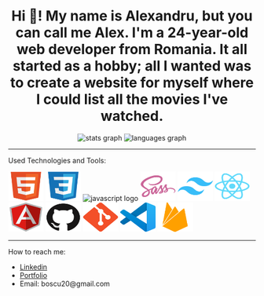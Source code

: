 <div align="left">
<h1 align="center">Hi 👋! My name is Alexandru, but you can call me Alex. I'm a 24-year-old web developer from Romania. It all started as a hobby; all I wanted was to create a website for myself where I could list all the movies I've watched.</h2>


<div align="center">
<!--   <img src="https://profile-counter.glitch.me/mrchappie/count.svg?"  /> -->
</div>


<div align="center">
  <img src="https://github-readme-stats.vercel.app/api?hide_title=false&hide_rank=false&show_icons=true&include_all_commits=true&count_private=true&disable_animations=false&theme=gotham&locale=en&hide_border=false&username=mrchappie" height="150" alt="stats graph"  /> 
  <img src="https://github-readme-stats.vercel.app/api/top-langs?locale=en&hide_title=false&layout=compact&card_width=320&langs_count=5&theme=gotham&hide_border=false&username=mrchappie" height="150" alt="languages graph"  />
</div>

---

Used Technologies and Tools:

<div align="left">
  <img src="https://github.com/devicons/devicon/blob/v2.15.1/icons/html5/html5-original.svg" height="60" width="72" alt="html5 logo"  />
  <img src="https://github.com/devicons/devicon/blob/v2.15.1/icons/css3/css3-original.svg" height="60" width="72" alt="css3 logo"  />
  <img src="https://cdn.jsdelivr.net/gh/devicons/devicon/icons/javascript/javascript-original.svg" height="60" width="72" alt="javascript logo"  />
  <img src="https://github.com/devicons/devicon/blob/v2.15.1/icons/sass/sass-original.svg" height="60" width="72" alt="sass logo"  />
  <img src="https://github.com/devicons/devicon/blob/v2.15.1/icons/tailwindcss/tailwindcss-plain.svg" height="60" width="72" alt="tailwind logo"  />
  <img src="https://github.com/devicons/devicon/blob/v2.15.1/icons/react/react-original.svg" height="60" width="72" alt="react logo"  />
  <img src="https://github.com/devicons/devicon/blob/v2.15.1/icons/angularjs/angularjs-original.svg" height="60" width="72" alt="angular logo"  />
  <img src="https://github.com/devicons/devicon/blob/v2.15.1/icons/github/github-original.svg" height="60" width="72" alt="github logo"  />
  <img src="https://github.com/devicons/devicon/blob/v2.15.1/icons/git/git-original.svg" height="60" width="72" alt="git logo"  />
  <img src="https://github.com/devicons/devicon/blob/v2.15.1/icons/vscode/vscode-original.svg" height="60" width="72" alt="vscode logo"  />
  <img src="https://github.com/devicons/devicon/blob/v2.15.1/icons/firebase/firebase-plain.svg" height="60" width="72" alt="fireabse logo"  />
</div>

---

How to reach me:

<ul align="left">
  <li>
    <a href="https://www.linkedin.com/in/al3xboscu/" target="_blank" ">
   Linkedin
  </a>
  </li>
  <li>
    <a href="https://alexandruboscu.ro/" target="_blank" ">
  Portfolio
  </a>
  </li>
  
  <li>Email: boscu20@gmail.com</li>
</ul>
</div>
